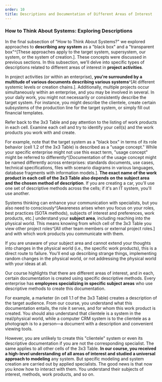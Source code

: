 ```yaml
---
order: 10
title: Descriptions and Documentation of Different Areas of Interest
---
```


### How to Think About Systems: Exploring Descriptions

In the final subsection of "How to Think About Systems?" we explored approaches to **describing any system** as a "black box" and a "transparent box"^[These approaches apply to the target system, supersystem, our system, or the system of creation.]. These concepts were discussed in previous sections. In this subsection, we'll delve into specific types of descriptions related to different areas of interest in **project activities**.

In project activities (or within an enterprise), **you're surrounded by a multitude of various documents describing various systems**^[At different systemic levels or creation chains.]. Additionally, multiple projects occur simultaneously within an enterprise, and you may be involved in several. In your daily work, you might not necessarily or consistently describe the target system. For instance, you might describe the clientele, create certain subsystems of the production line for the target system, or simply fill out financial templates.

Refer back to the 3x3 Table and pay attention to the listing of work products in each cell. Examine each cell and try to identify your cell(s) and the work products you work with and create.

For example, note that the target system as a "black box" in terms of its role behavior (cell 1.2 of the 3x3 Table) is described as a "usage concept." While your specific enterprise might not use this exact term, "usage concept" might be referred to differently^[Documentation of the usage concept might be named differently across enterprises: standards documents, use cases, technical specifications, files with scenario diagrams in various languages, database fragments with information models.]. **The exact name of the work product in each cell** **of the 3x3 Table** **also depends** **on the subject area and the chosen method of description**. If you are creating a car, you'll use one set of descriptive methods across the cells; if it's an IT system, you'll use another.

Systems thinking can enhance your communication with specialists, but you also need to consciously^[Awareness arises when you focus on your roles, best practices (SOTA methods), subjects of interest and preferences, work products, etc.] understand your **subject area**, including reaching into the physical world. This means knowing from which cell of the 3x3 Table you view other project roles^[All other team members or external project roles.] and with which work products you communicate with them.

If you are unaware of your subject area and cannot extend your thoughts into changes in the physical world (i.e., the specific work products), this is a direct route to failure. You'll end up describing strange things, implementing random changes in the physical world, or not addressing the physical world with your ideas at all.

Our course highlights that there are different areas of interest, and in each, certain documentation is created using specific descriptive methods. Every enterprise has **employees specializing in specific subject areas** who use descriptive methods to create this documentation.

For example, a marketer (in cell 1.1 of the 3x3 Table) creates a description of the target audience. From our course, you understand what this documentation entails, the role it serves, and for whom this work product is created. You should also understand that clientele is a system in the real/physical world, while a computer CRM system is to the clientele as a photograph is to a person—a document with a description and convenient viewing tools.

However, you are unlikely to create this "clientele" system or even its descriptive documentation if you are not the corresponding specialist. The same applies to all other cells of the 3x3 Table. **In our course, you received** **a high-level understanding** **of all areas of interest and studied a universal** **approach to modeling** any system. But specific modeling and system creation are carried out by applied specialists. The good news is that now you know how to interact with them. You understand their subjects of interest, methods, work products, and so on.